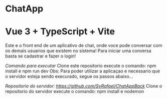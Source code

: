 # ChatApp
# Vue 3 + TypeScript + Vite

Este e o front end de um aplicativo de chat, onde voce pode conversar com os demais usuarios que existem no sistema!
Para iniciar uma conversa basta se cadastrar e fazer o login!

*Comando para executar*
Clone este repositorio
execute o comando: npm install e npm run dev
Obs: Para poder utilizar a aplicaçao e necessario que o servidor esteja sendo execurado, segue os passos abaixo...

*Repositorio do servidor: https://github.com/SvRafael/ChatAppBack*
Clone o repositorio do servidor
execute o comando: npm install e nodemon

